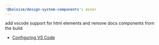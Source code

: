 ```yaml
---
'@baloise/design-system-components': minor
---
```


add vscode support for html elements and remove docs components from the build

- [Configuring VS Code](https://stenciljs.com/docs/docs-vscode#configuring-vs-code)

